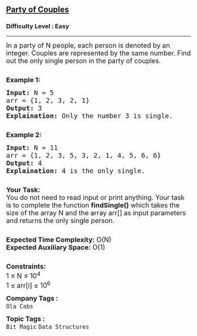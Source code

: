 <h2><a href="https://www.geeksforgeeks.org/problems/alone-in-couple5507/1">Party of Couples</a></h2><h3>Difficulty Level : Easy</h3><hr><div class="problems_problem_content__Xm_eO"><p><span style="font-size:18px">In a party of N people, each person is denoted by an integer. Couples are represented by the same number. Find out the only single person in the party of couples.</span></p>

<p><br>
<span style="font-size:18px"><strong>Example 1:</strong></span></p>

<pre><span style="font-size:18px"><strong>Input:</strong> N = 5
arr = {1, 2, 3, 2, 1}
<strong>Output:</strong> 3
<strong>Explaination:</strong> Only the number 3 is single.</span></pre>

<p><br>
<span style="font-size:18px"><strong>Example 2:</strong></span></p>

<pre><span style="font-size:18px"><strong>Input:</strong> N = 11
arr = {1, 2, 3, 5, 3, 2, 1, 4, 5, 6, 6}
<strong>Output:</strong> 4
<strong>Explaination:</strong> 4 is the only single.</span></pre>

<p><br>
<strong><span style="font-size:18px">Your Task:</span></strong><br>
<span style="font-size:18px">You do not need to read input or print anything. Your task is to complete the function <strong>findSingle()</strong> which takes the size of the array N and the array arr[] as input parameters and returns the only single&nbsp;person.</span></p>

<p><br>
<span style="font-size:18px"><strong>Expected Time Complexity:</strong> O(N)<br>
<strong>Expected Auxiliary Space:</strong> O(1)</span></p>

<p><br>
<span style="font-size:18px"><strong>Constraints:</strong><br>
1 ≤ N ≤ 10<sup>4</sup><br>
1 ≤ arr[i] ≤ 10<sup>6</sup></span></p>
</div><p><span style=font-size:18px><strong>Company Tags : </strong><br><code>Ola Cabs</code>&nbsp;<br><p><span style=font-size:18px><strong>Topic Tags : </strong><br><code>Bit Magic</code>&nbsp;<code>Data Structures</code>&nbsp;